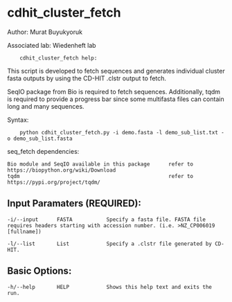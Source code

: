 # cdhit_cluster_fetch

Author: Murat Buyukyoruk

Associated lab: Wiedenheft lab

        cdhit_cluster_fetch help:

This script is developed to fetch sequences and generates individual cluster fasta outputs by using the CD-HIT .clstr output to fetch. 

SeqIO package from Bio is required to fetch sequences. Additionally, tqdm is required to provide a progress bar since some multifasta files can contain long and many sequences.
        
Syntax:

        python cdhit_cluster_fetch.py -i demo.fasta -l demo_sub_list.txt -o demo_sub_list.fasta

seq_fetch dependencies:

	Bio module and SeqIO available in this package      refer to https://biopython.org/wiki/Download
	tqdm                                                refer to https://pypi.org/project/tqdm/
	
Input Paramaters (REQUIRED):
----------------------------
	-i/--input		FASTA			Specify a fasta file. FASTA file requires headers starting with accession number. (i.e. >NZ_CP006019 [fullname])

	-l/--list		List			Specify a .clstr file generated by CD-HIT.
	
Basic Options:
--------------
	-h/--help		HELP			Shows this help text and exits the run.

